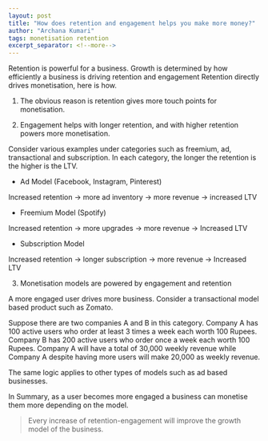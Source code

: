 ```yaml
---
layout: post
title: "How does retention and engagement helps you make more money?"
author: "Archana Kumari"
tags: monetisation retention
excerpt_separator: <!--more-->
---
```


Retention is powerful for a business. Growth is determined by how efficiently a business is driving retention and engagement Retention directly drives monetisation, here is how. <!--more-->

1. The obvious reason is retention gives more touch points for monetisation.

2. Engagement helps with longer retention, and with higher retention powers more monetisation. 

Consider various examples under categories such as freemium, ad, transactional and subscription. In each category, the longer the retention is the higher is the LTV.

* Ad Model (Facebook, Instagram, Pinterest)

Increased retention → more ad inventory → more revenue → increased LTV

* Freemium Model (Spotify)

Increased retention → more upgrades → more revenue → Increased LTV

* Subscription Model

Increased retention → longer subscription → more revenue → Increased LTV

3. Monetisation models are powered by engagement and retention

A more engaged user drives more business. Consider a transactional model based product such as Zomato. 

Suppose there are two companies A and B in this category. 
Company A has 100 active users who order at least 3 times a week each worth 100 Rupees. 
Company B has 200 active users who order once a week each worth 100 Rupees. 
Company A will have a total of 30,000 weekly revenue while Company A despite having more users will make 20,000 as weekly revenue. 

The same logic applies to other types of models such as ad based businesses.

In Summary, as a user becomes more engaged a business can monetise them more depending on the model.

> Every increase of retention-engagement will improve the growth model of the business.
